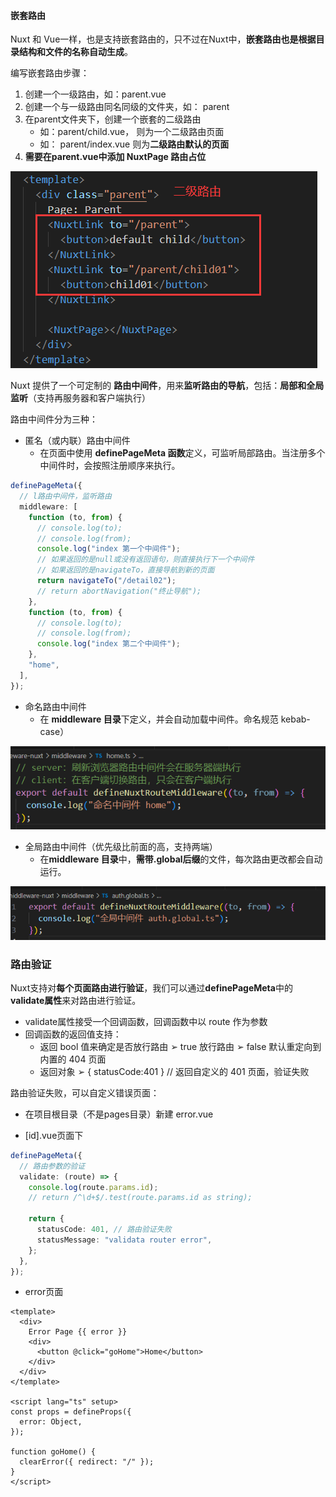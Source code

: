 





#### 嵌套路由

Nuxt 和 Vue一样，也是支持嵌套路由的，只不过在Nuxt中，**嵌套路由也是根据目录结构和文件的名称自动生成**。 

编写嵌套路由步骤： 

1. 创建一个一级路由，如：parent.vue 
2. 创建一个与一级路由同名同级的文件夹，如： parent 
3. 在parent文件夹下，创建一个嵌套的二级路由 
   + 如：parent/child.vue， 则为一个二级路由页面 
   + 如： parent/index.vue 则为**二级路由默认的页面** 
4. **需要在parent.vue中添加 NuxtPage 路由占位**

![image-20231025164914397](https://raw.githubusercontent.com/krystalkrystaljj/myimg/main/image-20231025164914397.png)





Nuxt 提供了一个可定制的 **路由中间件**，用来**监听路由的导航**，包括：**局部和全局监听**（支持再服务器和客户端执行） 

路由中间件分为三种： 

+ 匿名（或内联）路由中间件 
  + 在页面中使用 **definePageMeta 函数**定义，可监听局部路由。当注册多个中间件时，会按照注册顺序来执行。 

```ts
definePageMeta({
  // l路由中间件，监听路由
  middleware: [
    function (to, from) {
      // console.log(to);
      // console.log(from);
      console.log("index 第一个中间件");
      // 如果返回的是null或没有返回语句，则直接执行下一个中间件
      // 如果返回的是navigateTo，直接导航到新的页面
      return navigateTo("/detail02");
      // return abortNavigation("终止导航");
    },
    function (to, from) {
      // console.log(to);
      // console.log(from);
      console.log("index 第二个中间件");
    },
    "home",
  ],
});
```



+ 命名路由中间件 
  + 在 **middleware 目录**下定义，并会自动加载中间件。命名规范 kebab-case） 

![image-20231027092129014](https://raw.githubusercontent.com/krystalkrystaljj/myimg/main/image-20231027092129014.png)

+ 全局路由中间件（优先级比前面的高，支持两端） 
  + 在**middleware 目录**中，**需带.global后缀**的文件，每次路由更改都会自动运行。

![image-20231027092402674](https://raw.githubusercontent.com/krystalkrystaljj/myimg/main/image-20231027092402674.png)



### 路由验证

Nuxt支持对**每个页面路由进行验证**，我们可以通过**definePageMeta**中的**validate属性**来对路由进行验证。 

+ validate属性接受一个回调函数，回调函数中以 route 作为参数 
+ 回调函数的返回值支持： 
  + 返回 bool 值来确定是否放行路由 ➢ true 放行路由 ➢ false 默认重定向到内置的 404 页面 
  + 返回对象 ➢ { statusCode:401 } // 返回自定义的 401 页面，验证失败 

路由验证失败，可以自定义错误页面： 

+ 在项目根目录（不是pages目录）新建 error.vue



+ [id].vue页面下

```ts
definePageMeta({
  // 路由参数的验证
  validate: (route) => {
    console.log(route.params.id);
    // return /^\d+$/.test(route.params.id as string);

    return {
      statusCode: 401, // 路由验证失败
      statusMessage: "validata router error",
    };
  },
});
```

+ error页面

```vue
<template>
  <div>
    Error Page {{ error }}
    <div>
      <button @click="goHome">Home</button>
    </div>
  </div>
</template>

<script lang="ts" setup>
const props = defineProps({
  error: Object,
});

function goHome() {
  clearError({ redirect: "/" });
}
</script>
```

